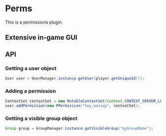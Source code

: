 # Perms
This is a permissions plugin.

## Extensive in-game GUI

## API
### Getting a user object
```java
User user = UserManager.instance.getUser(player.getUniqueId());
```
### Adding a permission
```java
ContextSet contextSet = new MutableContextSet(Context.CONTEXT_SERVER_LOCAL);
user.addPermission(new PPermission("hey.wassup", contextSet);
```
### Getting a visible group object
```java
Group group = GroupManager.instance.getVisibleGroup("myGroupName");
```
